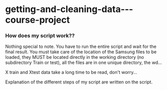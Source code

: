 getting-and-cleaning-data---course-project
==========================================
<h3>How does my script work??</h3>
Nothing special to note. You have to run the entire script and wait for the final result.
You must take care of the location of the Samsung files to be loaded, they MUST be located directly in the working directory (no subdirectory Train or test), all the files are in one unique directory, the wd...

X train and Xtest data take a long time to be read, don't worry...

Explanation of the different steps of my script are written on the script.

